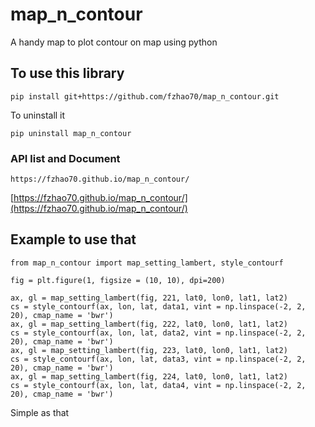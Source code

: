 # map_n_contour
A handy map to plot contour on map using python

## To use this library

```
pip install git+https://github.com/fzhao70/map_n_contour.git
```

To uninstall it

```
pip uninstall map_n_contour
```

### API list and Document

```
https://fzhao70.github.io/map_n_contour/
```

[https://fzhao70.github.io/map_n_contour/](https://fzhao70.github.io/map_n_contour/)

## Example to use that

```
from map_n_contour import map_setting_lambert, style_contourf

fig = plt.figure(1, figsize = (10, 10), dpi=200)

ax, gl = map_setting_lambert(fig, 221, lat0, lon0, lat1, lat2)
cs = style_contourf(ax, lon, lat, data1, vint = np.linspace(-2, 2, 20), cmap_name = 'bwr')
ax, gl = map_setting_lambert(fig, 222, lat0, lon0, lat1, lat2)
cs = style_contourf(ax, lon, lat, data2, vint = np.linspace(-2, 2, 20), cmap_name = 'bwr')
ax, gl = map_setting_lambert(fig, 223, lat0, lon0, lat1, lat2)
cs = style_contourf(ax, lon, lat, data3, vint = np.linspace(-2, 2, 20), cmap_name = 'bwr')
ax, gl = map_setting_lambert(fig, 224, lat0, lon0, lat1, lat2)
cs = style_contourf(ax, lon, lat, data4, vint = np.linspace(-2, 2, 20), cmap_name = 'bwr')

```

Simple as that



